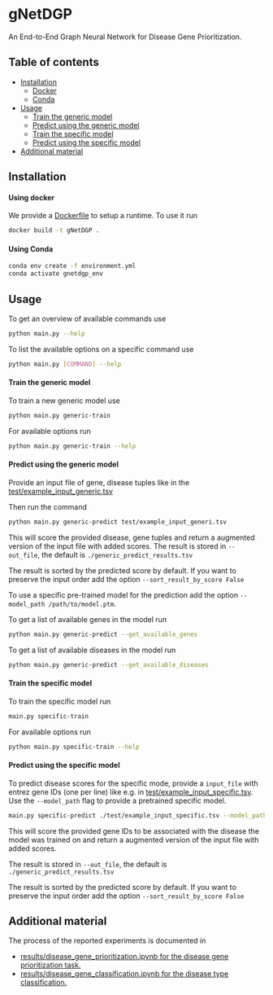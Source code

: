 # gNetDGP
An End-to-End Graph Neural Network for Disease Gene Prioritization.

## Table of contents
* [Installation](#installation)
    * [Docker](#using-docker)
    * [Conda](#using-conda)
* [Usage](#usage)
    * [Train the generic model](#train-the-generic-model)
    * [Predict using the generic model](#predict-using-the-generic-model)
    * [Train the specific model](#train-the-specific-model)
    * [Predict using the specific model](#predict-using-the-specific-model)
* [Additional material](#additional-material)

## Installation
#### Using docker
We provide a [Dockerfile](Dockerfile) to setup a runtime. To use it run
```bash
docker build -t gNetDGP .
```
 
#### Using Conda
```bash
conda env create -f environment.yml
conda activate gnetdgp_env
```

## Usage
To get an overview of available commands use
```bash
python main.py --help
```

To list the available options on a specific command use
```bash
python main.py [COMMAND] --help
```

#### Train the generic model
To train a new generic model use
```bash
python main.py generic-train
```

For available options run
```bash
python main.py generic-train --help
```

#### Predict using the generic model
Provide an input file of gene, disease tuples 
like in the [test/example_input_generic.tsv](test/example_input_generic.tsv)

Then run the command
```bash
python main.py generic-predict test/example_input_generi.tsv
```
This will score the provided disease, gene tuples and return a augmented version of the input file with added scores.
The result is stored in `--out_file`, the default is `./generic_predict_results.tsv` 

The result is sorted by the predicted score by default. 
If you want to preserve the input order add the option `--sort_result_by_score False`

To use a specific pre-trained model for the prediction add the option `--model_path /path/to/model.ptm`.

To get a list of available genes in the model run
```bash
python main.py generic-predict --get_available_genes
```

To get a list of available diseases in the model run
```bash
python main.py generic-predict --get_available_diseases
```

#### Train the specific model
To train the specific model run
```bash
main.py specific-train 
```

For available options run
```bash
python main.py specific-train --help
```

#### Predict using the specific model
To predict disease scores for the specific mode, provide a `input_file` with entrez gene IDs (one per line) like e.g.
in [test/example_input_specific.tsv](test/example_input_specific.tsv). Use the `--model_path` flag 
to provide a pretrained specific model.

```bash
main.py specific-predict ./test/example_input_specific.tsv --model_path /path/to/choosen/pretrained/specific/model.ptm
```

This will score the provided gene IDs to be associated with the disease the model was trained on and return a augmented
version of the input file with added scores.

The result is stored in `--out_file`, the default is `./generic_predict_results.tsv` 

The result is sorted by the predicted score by default. 
If you want to preserve the input order add the option `--sort_result_by_score False`

## Additional material
The process of the reported experiments is documented in
* [results/disease_gene_prioritization.ipynb for the disease gene prioritization task.](results/disease_gene_prioritization.ipynb)
* [results/disease_gene_classification.ipynb for the disease type classification.](results/disease_gene_classification.ipynb)
